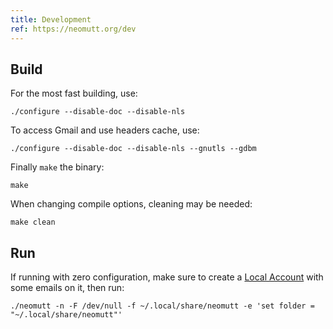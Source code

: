 ```yaml
---
title: Development
ref: https://neomutt.org/dev
---
```


## Build

For the most fast building, use:

```shell
./configure --disable-doc --disable-nls
```

To access Gmail and use headers cache, use:

```shell
./configure --disable-doc --disable-nls --gnutls --gdbm
```

Finally `make` the binary:

```shell
make
```

When changing compile options, cleaning may be needed:

```shell
make clean
```

## Run

If running with zero configuration,
make sure to create a [Local Account](/tool/linux/neomutt/configuration#local-account)
with some emails on it,
then run:

```shell
./neomutt -n -F /dev/null -f ~/.local/share/neomutt -e 'set folder = "~/.local/share/neomutt"'
```
